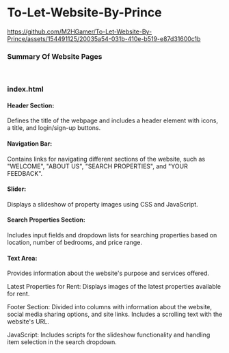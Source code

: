 # To-Let-Website-By-Prince

https://github.com/M2HGamer/To-Let-Website-By-Prince/assets/154491125/20035a54-031b-410e-b519-e87d31600c1b


<h3>Summary Of Website Pages</h3>
<br>
<h3>index.html</h3>
<p><h4>Header Section:</h4> Defines the title of the webpage and includes a header element with icons, a title, and login/sign-up buttons.

<h4>Navigation Bar:</h4> Contains links for navigating different sections of the website, such as "WELCOME", "ABOUT US", "SEARCH PROPERTIES", and "YOUR FEEDBACK".

<h4>Slider:</h4> Displays a slideshow of property images using CSS and JavaScript.

<h4>Search Properties Section:</h4> Includes input fields and dropdown lists for searching properties based on location, number of bedrooms, and price range.

<h4>Text Area:</h4> Provides information about the website's purpose and services offered.

Latest Properties for Rent: Displays images of the latest properties available for rent.

Footer Section: Divided into columns with information about the website, social media sharing options, and site links. Includes a scrolling text with the website's URL.

JavaScript: Includes scripts for the slideshow functionality and handling item selection in the search dropdown.</p>
